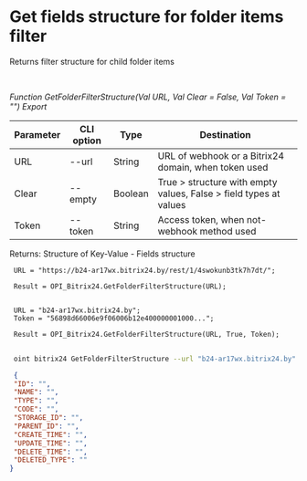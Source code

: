 ﻿---
sidebar_position: 27
---

# Get fields structure for folder items filter
 Returns filter structure for child folder items




<br/>


*Function GetFolderFilterStructure(Val URL, Val Clear = False, Val Token = "") Export*

 | Parameter | CLI option | Type | Destination |
 |-|-|-|-|
 | URL | --url | String | URL of webhook or a Bitrix24 domain, when token used |
 | Clear | --empty | Boolean | True > structure with empty values, False > field types at values |
 | Token | --token | String | Access token, when not-webhook method used |

 
 Returns: Structure of Key-Value - Fields structure 


```bsl title="Code example"
 URL = "https://b24-ar17wx.bitrix24.by/rest/1/4swokunb3tk7h7dt/";
 
 Result = OPI_Bitrix24.GetFolderFilterStructure(URL);
 
 
 URL = "b24-ar17wx.bitrix24.by";
 Token = "56898d66006e9f06006b12e400000001000...";
 
 Result = OPI_Bitrix24.GetFolderFilterStructure(URL, True, Token);
```
	


```sh title="CLI command example"
 
 oint bitrix24 GetFolderFilterStructure --url "b24-ar17wx.bitrix24.by" --empty %empty% --token "56898d66006e9f06006b12e400000001000..."

```

```json title="Result"
 {
 "ID": "",
 "NAME": "",
 "TYPE": "",
 "CODE": "",
 "STORAGE_ID": "",
 "PARENT_ID": "",
 "CREATE_TIME": "",
 "UPDATE_TIME": "",
 "DELETE_TIME": "",
 "DELETED_TYPE": ""
}
```
